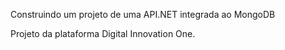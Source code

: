 Construindo um projeto de uma API.NET integrada ao MongoDB

Projeto da plataforma Digital Innovation One.